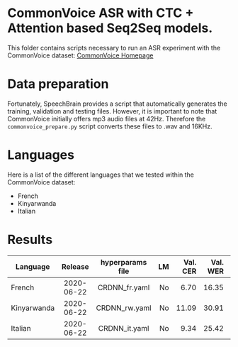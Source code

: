 # CommonVoice ASR with CTC + Attention based Seq2Seq models.
This folder contains scripts necessary to run an ASR experiment with the CommonVoice dataset: [CommonVoice Homepage](https://commonvoice.mozilla.org/fr)

# Data preparation
Fortunately, SpeechBrain provides a script that automatically generates the training, validation and testing files. However, it is important to note that CommonVoice initially offers mp3 audio files at 42Hz. Therefore the `commonvoice_prepare.py` script converts these files to .wav and 16KHz.

# Languages
Here is a list of the different languages that we tested within the CommonVoice dataset:
- French
- Kinyarwanda
- Italian

# Results

| Language | Release | hyperparams file | LM | Val. CER | Val. WER | Test CER | Test WER | Model link | GPUs |
| ------------- |:-------------:|:---------------------------:| -----:| -----:| -----:| -----:| -----:| :-----------:| :-----------:|
| French | 2020-06-22 | CRDNN_fr.yaml | No | 6.70 | 16.35 | 7.61 | 18.22 | [Download](https://drive.google.com/file/d/1wfyN_AtheMcZ6-pw3gDdydqG1jfJ2sth/view?usp=sharing) | 2xV100 16GB |
| Kinyarwanda | 2020-06-22 | CRDNN_rw.yaml | No | 11.09 | 30.91 | 16.53 | 38.78 | [Download](https://drive.google.com/file/d/1FXvqgYQX6ldhnbfD16PvTinvX4D1HWKG/view?usp=sharing) | 2xV100 16GB |
| Italian | 2020-06-22 | CRDNN_it.yaml | No | 9.34 | 25.42 | 10.04 | 26.78 | [Download](https://drive.google.com/file/d/14dmeh7_mfjBy1wh9SUmYgJU5c0yc2vXX/view?usp=sharing) | 2xV100 16GB |
